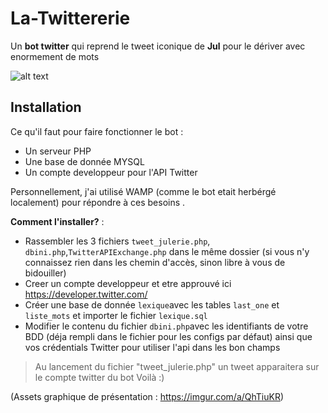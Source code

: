 # La-Twittererie
Un **bot twitter** qui reprend le tweet iconique de **Jul** pour le dériver avec enormement de mots

![alt text](https://i.imgur.com/oJlqxpr.png)

## Installation
Ce qu'il faut pour faire fonctionner le bot :
- Un serveur PHP
- Une base de donnée MYSQL
- Un compte developpeur pour l'API Twitter

Personnellement, j'ai utilisé WAMP (comme le bot etait herbérgé localement) pour répondre à ces besoins .

**Comment l'installer?** :
- Rassembler les 3 fichiers ``tweet_julerie.php``, ``dbini.php``,``TwitterAPIExchange.php`` dans le même dossier (si vous n'y connaissez rien dans les chemin d'accès, sinon libre à vous de bidouiller)
- Creer un compte developpeur et etre approuvé ici https://developer.twitter.com/
- Créer une base de donnée ``lexique``avec les tables ``last_one`` et ``liste_mots`` et importer le fichier ``lexique.sql``
- Modifier le contenu du fichier ``dbini.php``avec les identifiants de votre BDD (déja rempli dans le fichier pour les configs par défaut)
ainsi que vos crédentials Twitter pour utiliser l'api dans les bon champs

> Au lancement du fichier "tweet_julerie.php" un tweet apparaitera sur le compte twitter du bot
Voilà :)

(Assets graphique de présentation : https://imgur.com/a/QhTiuKR)
